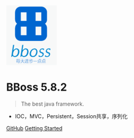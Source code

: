 ![logo](images/logo.png)

# BBoss 5.8.2

> The best java framework.

- IOC，MVC，Persistent，Session共享，序列化

[GitHub](https://github.com/bbossgroups/bboss)
[Getting Started](#bboss特色介绍)

